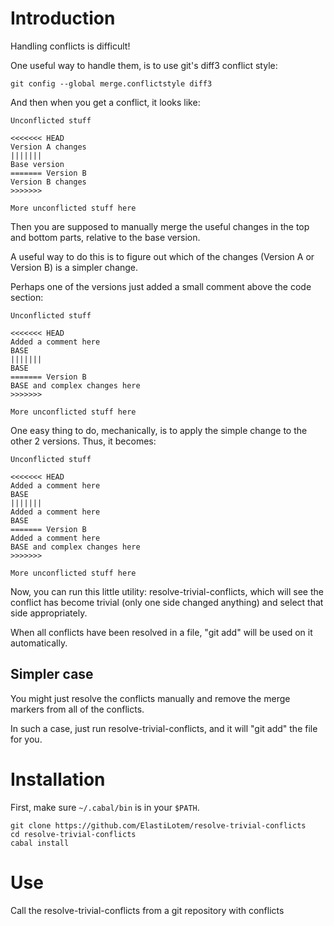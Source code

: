 # Introduction

Handling conflicts is difficult!

One useful way to handle them, is to use git's diff3 conflict style:

```shell
git config --global merge.conflictstyle diff3
```

And then when you get a conflict, it looks like:

```
Unconflicted stuff

<<<<<<< HEAD
Version A changes
|||||||
Base version
======= Version B
Version B changes
>>>>>>>

More unconflicted stuff here
```

Then you are supposed to manually merge the useful changes in the top and bottom parts, relative to the base version.

A useful way to do this is to figure out which of the changes (Version A or Version B) is a simpler change.

Perhaps one of the versions just added a small comment above the code section:

```
Unconflicted stuff

<<<<<<< HEAD
Added a comment here
BASE
|||||||
BASE
======= Version B
BASE and complex changes here
>>>>>>>

More unconflicted stuff here
```

One easy thing to do, mechanically, is to apply the simple change to
the other 2 versions. Thus, it becomes:

```
Unconflicted stuff

<<<<<<< HEAD
Added a comment here
BASE
|||||||
Added a comment here
BASE
======= Version B
Added a comment here
BASE and complex changes here
>>>>>>>

More unconflicted stuff here
```

Now, you can run this little utility: resolve-trivial-conflicts, which will see
the conflict has become trivial (only one side changed anything) and
select that side appropriately.

When all conflicts have been resolved in a file, "git add" will be
used on it automatically.

## Simpler case

You might just resolve the conflicts manually and remove the merge markers from all of the conflicts.

In such a case, just run resolve-trivial-conflicts, and it will "git add" the
file for you.

# Installation

First, make sure `~/.cabal/bin` is in your `$PATH`.

```code
git clone https://github.com/ElastiLotem/resolve-trivial-conflicts
cd resolve-trivial-conflicts
cabal install
```

# Use

Call the resolve-trivial-conflicts from a git repository with conflicts
